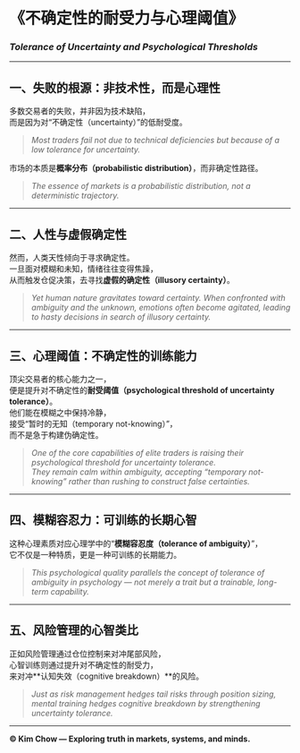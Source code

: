 # 《不确定性的耐受力与心理阈值》  
### *Tolerance of Uncertainty and Psychological Thresholds*

---

## 一、失败的根源：非技术性，而是心理性  
多数交易者的失败，并非因为技术缺陷，  
而是因为对“不确定性（uncertainty）”的低耐受度。  

> *Most traders fail not due to technical deficiencies but because of a low tolerance for uncertainty.*

市场的本质是**概率分布（probabilistic distribution）**，而非确定性路径。  

> *The essence of markets is a probabilistic distribution, not a deterministic trajectory.*

---

## 二、人性与虚假确定性  
然而，人类天性倾向于寻求确定性。  
一旦面对模糊和未知，情绪往往变得焦躁，  
从而触发仓促决策，去寻找**虚假的确定性（illusory certainty）**。  

> *Yet human nature gravitates toward certainty. When confronted with ambiguity and the unknown, emotions often become agitated, leading to hasty decisions in search of illusory certainty.*

---

## 三、心理阈值：不确定性的训练能力  
顶尖交易者的核心能力之一，  
便是提升对不确定性的**耐受阈值（psychological threshold of uncertainty tolerance）**。  
他们能在模糊之中保持冷静，  
接受“暂时的无知（temporary not-knowing）”，  
而不是急于构建伪确定性。  

> *One of the core capabilities of elite traders is raising their psychological threshold for uncertainty tolerance.*  
> *They remain calm within ambiguity, accepting “temporary not-knowing” rather than rushing to construct false certainties.*

---

## 四、模糊容忍力：可训练的长期心智  
这种心理素质对应心理学中的“**模糊容忍度（tolerance of ambiguity）**”，  
它不仅是一种特质，更是一种可训练的长期能力。  

> *This psychological quality parallels the concept of tolerance of ambiguity in psychology — not merely a trait but a trainable, long-term capability.*

---

## 五、风险管理的心智类比  
正如风险管理通过仓位控制来对冲尾部风险，  
心智训练则通过提升对不确定性的耐受力，  
来对冲**认知失效（cognitive breakdown）**的风险。  

> *Just as risk management hedges tail risks through position sizing, mental training hedges cognitive breakdown by strengthening uncertainty tolerance.*

---

**© Kim Chow — Exploring truth in markets, systems, and minds.**
